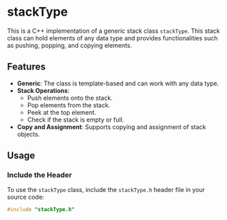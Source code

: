 # stackType

This is a C++ implementation of a generic stack class `stackType`. This stack class can hold elements of any data type and provides functionalities such as pushing, popping, and copying elements.

## Features

- **Generic**: The class is template-based and can work with any data type.
- **Stack Operations**: 
  - Push elements onto the stack.
  - Pop elements from the stack.
  - Peek at the top element.
  - Check if the stack is empty or full.
- **Copy and Assignment**: Supports copying and assignment of stack objects.

## Usage

### Include the Header

To use the `stackType` class, include the `stackType.h` header file in your source code:

```cpp
#include "stackType.h"
